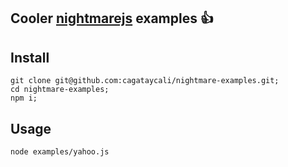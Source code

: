 Cooler [nightmarejs](https://github.com/segmentio/nightmare) examples :+1:
----


## Install

```
git clone git@github.com:cagataycali/nightmare-examples.git;
cd nightmare-examples;
npm i;
```

## Usage

```
node examples/yahoo.js
```
